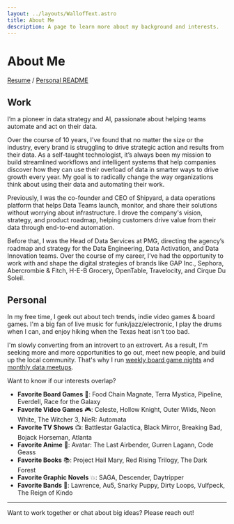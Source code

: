 ```yaml
---
layout: ../layouts/WallofText.astro
title: About Me
description: A page to learn more about my background and interests.
---
```

# About Me

[Resume](../../public/blake-burch-resume.pdf) / [Personal README](/readme)

## Work

I’m a pioneer in data strategy and AI, passionate about helping teams automate and act on their data. 

Over the course of 10 years, I've found that no matter the size or the industry, every brand is struggling to drive strategic action and results from their data. As a self-taught technologist, it’s always been my mission to build streamlined workflows and intelligent systems that help companies discover how they can use their overload of data in smarter ways to drive growth every year. My goal is to radically change the way organizations think about using their data and automating their work.

Previously, I was the co-founder and CEO of Shipyard, a data operations platform that helps Data Teams launch, monitor, and share their solutions without worrying about infrastructure. I drove the company's vision, strategy, and product roadmap, helping customers drive value from their data through end-to-end automation.

Before that, I was the Head of Data Services at PMG, directing the agency’s roadmap and strategy for the Data Engineering, Data Activation, and Data Innovation teams. Over the course of my career, I’ve had the opportunity to work with and shape the digital strategies of brands like GAP Inc., Sephora, Abercrombie & Fitch, H-E-B Grocery, OpenTable, Travelocity, and Cirque Du Soleil.

## Personal

In my free time, I geek out about tech trends, indie video games & board games. I'm a big fan of live music for funk/jazz/electronic, I play the drums when I can, and enjoy hiking when the Texas heat isn't too bad.

I'm slowly converting from an introvert to an extrovert. As a result, I'm seeking more and more opportunities to go out, meet new people, and build up the local community. That's why I run [weekly board game nights](https://www.meetup.com/games-and-grub-austin/) and [monthly data meetups](https://www.meetup.com/austin-data-meetup/).

Want to know if our interests overlap?
- **Favorite Board Games** 🎲: Food Chain Magnate, Terra Mystica, Pipeline, Everdell, Race for the Galaxy
- **Favorite Video Games** 🎮: Celeste, Hollow Knight, Outer Wilds, Neon White, The Witcher 3, NieR: Automata
- **Favorite TV Shows** 📺: Battlestar Galactica, Black Mirror, Breaking Bad, Bojack Horseman, Atlanta
- **Favorite Anime** 💢: Avatar: The Last Airbender, Gurren Lagann, Code Geass
- **Favorite Books** 📚: Project Hail Mary, Red Rising Trilogy, The Dark Forest
- **Favorite Graphic Novels** 💥: SAGA, Descender, Daytripper
- **Favorite Bands** 🎵: Lawrence, Au5, Snarky Puppy, Dirty Loops, Vulfpeck, The Reign of Kindo

---

Want to work together or chat about big ideas? Please reach out!
